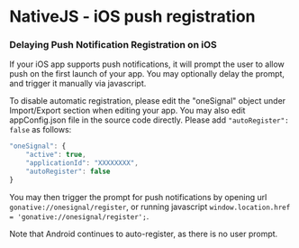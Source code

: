 # NativeJS - iOS push registration

### **Delaying Push Notification Registration on iOS**

If your iOS app supports push notifications, it will prompt the user to allow push on the first launch of your app. You may optionally delay the prompt, and trigger it manually via javascript.

To disable automatic registration, please edit the "oneSignal" object under Import/Export section when editing your app. You may also edit appConfig.json file in the source code directly. Please add `"autoRegister": false` as follows:

```javascript
"oneSignal": {
    "active": true,
    "applicationId": "XXXXXXXX",
    "autoRegister": false
}
```

You may then trigger the prompt for push notifications by opening url `gonative://onesignal/register`, or running javascript `window.location.href = 'gonative://onesignal/register';`.

Note that Android continues to auto-register, as there is no user prompt.

